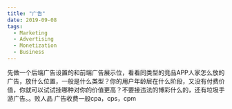 ```yaml
---
title: "广告"
date: 2019-09-08
tags:
  - Marketing
  - Advertising
  - Monetization
  - Business
---
```


先做一个后端广告设置的和前端广告展示位，看看同类型的竞品APP人家怎么放的广告，放什么位置，一般是什么类型？你的用户年龄层在什么阶段，又没有付费价值，你就可以试试挂哪种对你的价值更高？不要接违法的博彩什么的，还有垃圾手游广告。。败人品 广告收费一般cpa，cps，cpm